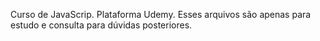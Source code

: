 Curso de JavaScrip.
Plataforma Udemy.
Esses arquivos são apenas para estudo e consulta para dúvidas posteriores.
